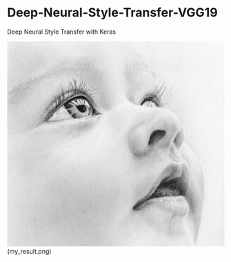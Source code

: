 # Deep-Neural-Style-Transfer-VGG19
Deep Neural Style Transfer with Keras

![Screenshot](original.jpg) (my_result.png)

